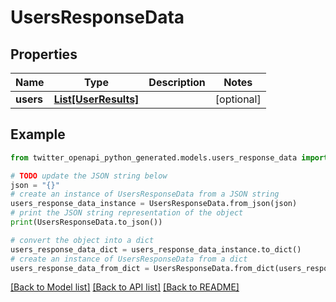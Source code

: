 # UsersResponseData


## Properties

Name | Type | Description | Notes
------------ | ------------- | ------------- | -------------
**users** | [**List[UserResults]**](UserResults.md) |  | [optional] 

## Example

```python
from twitter_openapi_python_generated.models.users_response_data import UsersResponseData

# TODO update the JSON string below
json = "{}"
# create an instance of UsersResponseData from a JSON string
users_response_data_instance = UsersResponseData.from_json(json)
# print the JSON string representation of the object
print(UsersResponseData.to_json())

# convert the object into a dict
users_response_data_dict = users_response_data_instance.to_dict()
# create an instance of UsersResponseData from a dict
users_response_data_from_dict = UsersResponseData.from_dict(users_response_data_dict)
```
[[Back to Model list]](../README.md#documentation-for-models) [[Back to API list]](../README.md#documentation-for-api-endpoints) [[Back to README]](../README.md)


